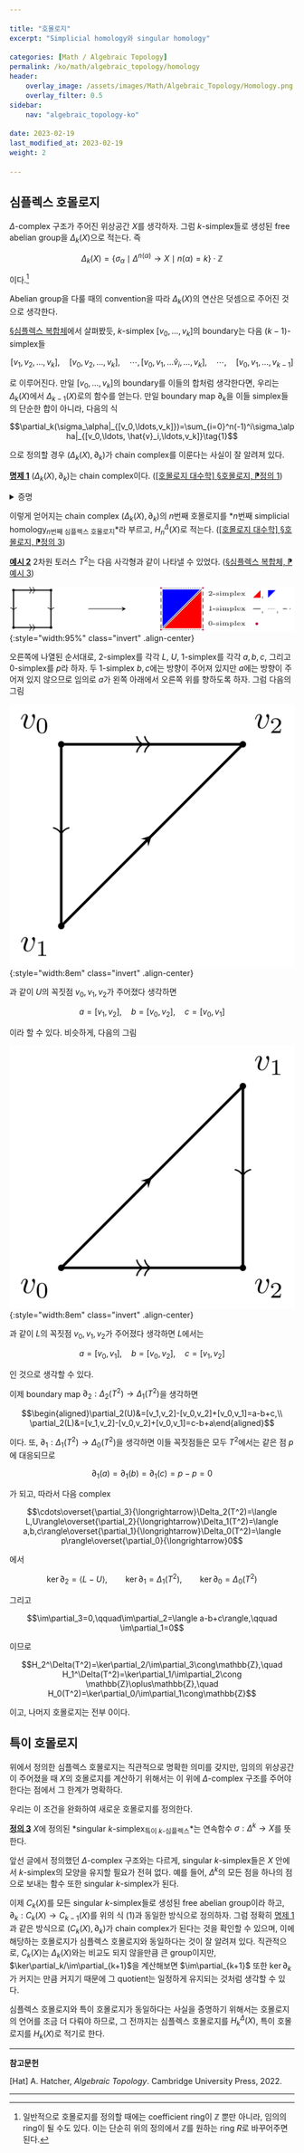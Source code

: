 ```yaml
---

title: "호몰로지"
excerpt: "Simplicial homology와 singular homology"

categories: [Math / Algebraic Topology]
permalink: /ko/math/algebraic_topology/homology
header:
    overlay_image: /assets/images/Math/Algebraic_Topology/Homology.png
    overlay_filter: 0.5
sidebar: 
    nav: "algebraic_topology-ko"

date: 2023-02-19
last_modified_at: 2023-02-19
weight: 2

---
```


## 심플렉스 호몰로지

$\Delta$-complex 구조가 주어진 위상공간 $X$를 생각하자. 그럼 $k$-simplex들로 생성된 free abelian group을 $\Delta_k(X)$으로 적는다. 즉

$$\Delta_k(X)=\{\sigma_\alpha\mid\Delta^{n(\alpha)}\rightarrow X\mid n(\alpha)=k\}\cdot\mathbb{Z}$$

이다.[^1]

Abelian group을 다룰 때의 convention을 따라 $\Delta_k(X)$의 연산은 덧셈으로 주어진 것으로 생각한다. 

[§심플렉스 복합체](/ko/math/algebraic_topology/simplicial_complex)에서 살펴봤듯, $k$-simplex $[v_0,\ldots, v_k]$의 boundary는 다음 $(k-1)$-simplex들

$$[v_1,v_2,\ldots, v_k],\quad[v_0,v_2,\ldots, v_k],\quad\cdots,[v_0,v_1,\ldots\hat{v}_i,\ldots,v_k],\quad\cdots,\quad[v_0,v_1,\ldots, v_{k-1}]$$

로 이루어진다. 만일 $[v_0,\ldots, v_k]$의 boundary를 이들의 합처럼 생각한다면, 우리는 $\Delta_k(X)$에서 $\Delta_{k-1}(X)$로의 함수를 얻는다. 만일 boundary map $\partial_k$을 이들 simplex들의 단순한 합이 아니라, 다음의 식

$$\partial_k(\sigma_\alpha|_{[v_0,\ldots,v_k]})=\sum_{i=0}^n(-1)^i\sigma_\alpha|_{[v_0,\ldots, \hat{v}_i,\ldots,v_k]}\tag{1}$$

으로 정의할 경우 $(\Delta_k(X),\partial_k)$가 chain complex를 이룬다는 사실이 잘 알려져 있다. 

<div class="proposition" markdown="1">

<ins id="prop1">**명제 1**</ins> $(\Delta_k(X),\partial_k)$는 chain complex이다. ([\[호몰로지 대수학\] §호몰로지, ⁋정의 1](/ko/math/homological_algebra/homology#def1))

</div>
<details class="proof" markdown="1">
<summary>증명</summary>

임의의 $\sigma_\alpha\in \Delta_k(X)$에 대하여, 

$$\partial_k(\sigma_\alpha|_{[v_0,\ldots,v_k]})=\sum_{i=0}^n(-1)^i\sigma_\alpha|_{[v_0,\ldots, \hat{v}_i,\ldots,v_k]}$$

이므로

$$\partial_{k-1}\partial_k(\sigma_\alpha|_{[v_0,\ldots,v_k]})=\sum_{j < i}(-1)^{i+j}\sigma_\alpha|_{[v_0,\ldots, \hat{v}_j,\ldots\hat{v}_i,\ldots,v_k]}+\sum_{j > i}(-1)^{i+j-1}\sigma_\alpha|_{[v_0,\ldots, \hat{v}_i,\ldots\hat{v}_j,\ldots,v_k]} $$

이고, 따라서 첫째 합과 둘째 합이 서로 상쇄되어 사라진다.

</details>

이렇게 얻어지는 chain complex $(\Delta_k(X),\partial_k)$의 $n$번째 호몰로지를 *$n$번째 simplicial homology<sub>$n$번째 심플렉스 호몰로지</sub>*라 부르고, $H_n^\Delta(X)$로 적는다. ([\[호몰로지 대수학\] §호몰로지, ⁋정의 3](/ko/math/homological_algebra/homology#def3))

<div class="example" markdown="1">

<ins id="ex2">**예시 2**</ins> 2차원 토러스 $T^2$는 다음 사각형과 같이 나타낼 수 있었다. ([§심플렉스 복합체, ⁋예시 3](/ko/math/algebraic_topology/simplicial_complex#ex3))

![Torus](/assets/images/Math/Algebraic_Topology/Homology-1.png){:style="width:95%" class="invert" .align-center}

오른쪽에 나열된 순서대로, $2$-simplex를 각각 $L$, $U$, $1$-simplex를 각각 $a,b,c$, 그리고 $0$-simplex를 $p$라 하자. 두 $1$-simplex $b,c$에는 방향이 주어져 있지만 $a$에는 방향이 주어져 있지 않으므로 임의로 $a$가 왼쪽 아래에서 오른쪽 위를 향하도록 하자. 그럼 다음의 그림

![Torus_U](/assets/images/Math/Algebraic_Topology/Homology-2.png){:style="width:8em" class="invert" .align-center}

과 같이 $U$의 꼭짓점 $v_0,v_1,v_2$가 주어졌다 생각하면

$$a=[v_1,v_2],\quad b=[v_0,v_2],\quad c=[v_0,v_1]$$

이라 할 수 있다. 비슷하게, 다음의 그림

![Torus_L](/assets/images/Math/Algebraic_Topology/Homology-3.png){:style="width:8em" class="invert" .align-center}

과 같이 $L$의 꼭짓점 $v_0,v_1,v_2$가 주어졌다 생각하면 $L$에서는

$$a=[v_0,v_1],\quad b=[v_0,v_2],\quad c=[v_1,v_2]$$

인 것으로 생각할 수 있다.

이제 boundary map $\partial_2:\Delta_2(T^2)\rightarrow\Delta_1(T^2)$을 생각하면

$$\begin{aligned}\partial_2(U)&=[v_1,v_2]-[v_0,v_2]+[v_0,v_1]=a-b+c,\\ \partial_2(L)&=[v_1,v_2]-[v_0,v_2]+[v_0,v_1]=c-b+a\end{aligned}$$

이다. 또, $\partial_1:\Delta_1(T^2)\rightarrow\Delta_0(T^2)$을 생각하면 이들 꼭짓점들은 모두 $T^2$에서는 같은 점 $p$에 대응되므로

$$\partial_1(a)=\partial_1(b)=\partial_1(c)=p-p=0$$

가 되고, 따라서 다음 complex

$$\cdots\overset{\partial_3}{\longrightarrow}\Delta_2(T^2)=\langle L,U\rangle\overset{\partial_2}{\longrightarrow}\Delta_1(T^2)=\langle a,b,c\rangle\overset{\partial_1}{\longrightarrow}\Delta_0(T^2)=\langle p\rangle\overset{\partial_0}{\longrightarrow}0$$

에서

$$\ker\partial_2=\langle L-U\rangle,\qquad\ker\partial_1=\Delta_1(T^2),\qquad\ker\partial_0=\Delta_0(T^2)$$

그리고

$$\im\partial_3=0,\qquad\im\partial_2=\langle a-b+c\rangle,\qquad \im\partial_1=0$$

이므로

$$H_2^\Delta(T^2)=\ker\partial_2/\im\partial_3\cong\mathbb{Z},\quad H_1^\Delta(T^2)=\ker\partial_1/\im\partial_2\cong \mathbb{Z}\oplus\mathbb{Z},\quad H_0(T^2)=\ker\partial_0/\im\partial_1\cong\mathbb{Z}$$

이고, 나머지 호몰로지는 전부 $0$이다.

</div>

## 특이 호몰로지

위에서 정의한 심플렉스 호몰로지는 직관적으로 명확한 의미를 갖지만, 임의의 위상공간이 주어졌을 때 $X$의 호몰로지를 계산하기 위해서는 이 위에 $\Delta$-complex 구조를 주어야 한다는 점에서 그 한계가 명확하다. 

우리는 이 조건을 완화하여 새로운 호몰로지를 정의한다. 

<div class="definition" markdown="1">

<ins id="def3">**정의 3**</ins> $X$에 정의된 *singular $k$-simplex<sub>특이 $k$-심플렉스</sub>*는 연속함수 $\sigma:\Delta^k\rightarrow X$를 뜻한다.

</div>

앞선 글에서 정의했던 $\Delta$-complex 구조와는 다르게, singular $k$-simplex들은 $X$ 안에서 $k$-simplex의 모양을 유지할 필요가 전혀 없다. 예를 들어, $\Delta^k$의 모든 점을 하나의 점으로 보내는 함수 또한 singular $k$-simplex가 된다.

이제 $C_k(X)$를 모든 singular $k$-simplex들로 생성된 free abelian group이라 하고, $\partial_k:C_k(X)\rightarrow C_{k-1}(X)$를 위의 식 (1)과 동일한 방식으로 정의하자. 그럼 정확히 [명제 1](#prop1)과 같은 방식으로 $(C_k(X), \partial_k)$가 chain complex가 된다는 것을 확인할 수 있으며, 이에 해당하는 호몰로지가 심플렉스 호몰로지와 동일하다는 것이 잘 알려져 있다. 직관적으로, $C_k(X)$는 $\Delta_k(X)$와는 비교도 되지 않을만큼 큰 group이지만, $\ker\partial_k/\im\partial_{k+1}$을 계산해보면 $\im\partial_{k+1}$ 또한 $\ker\partial_k$가 커지는 만큼 커지기 때문에 그 quotient는 일정하게 유지되는 것처럼 생각할 수 있다. 

심플렉스 호몰로지와 특이 호몰로지가 동일하다는 사실을 증명하기 위해서는 호몰로지의 언어를 조금 더 다뤄야 하므로, 그 전까지는 심플렉스 호몰로지를 $H_k^\Delta(X)$, 특이 호몰로지를 $H_k(X)$로 적기로 한다. 

--- 

**참고문헌**

[Hat] A. Hatcher, *Algebraic Topology*. Cambridge University Press, 2022.

---

[^1]: 일반적으로 호몰로지를 정의할 때에는 coefficient ring이 $\mathbb{Z}$ 뿐만 아니라, 임의의 ring이 될 수도 있다. 이는 단순히 위의 정의에서 $\mathbb{Z}$를 원하는 ring $R$로 바꾸어주면 된다.